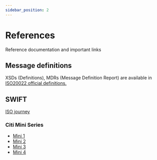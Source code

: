 ```yaml
---
sidebar_position: 2
---
```


# References

Reference documentation and important links

## Message definitions

XSDs (Definitions), MDRs (Message Definition Report) are available in [ISO20022 official definitions.](https://www.iso20022.org/iso-20022-message-definitions)

## SWIFT

[ISO journey](https://www.swift.com/campaign/supporting-your-ISO-journey)

### Citi Mini Series

- [Mini 1](https://www.citibank.com/tts/sa/flippingbook/2020/Citi_Mini_Series_and_Reference_Guide_Part_1/)
- [Mini 2](https://www.citibank.com/tts/sa/flippingbook/2021/ISO-20022-Citi-Mini-Series-and-Reference-Guide-Part-2/36/)
- [Mini 3](https://www.citibank.com/tts/sa/flippingbook/2021/ISO-20022-Citi-Mini-Series-Reference-Guide-Part-3/)
- [Mini 4](https://www.citibank.com/tts/sa/flippingbook/2022/ISO-20022-Citi-Mini-Series-and-Reference-Guide-Part-4/)
